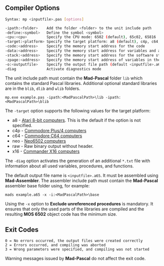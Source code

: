 ## Compiler Options

```bash
Syntax: mp <inputfile>.pas [options]

-ipath:<folder>    Add the folder <folder> to the unit include path
-define:<symbol>   Define the symbol <symbol>
-cpu:<cpu>         Specify the CPU mode: 6502 (default), 65c02, 65816
-target:<platform> Specify the target platform: a8 (default), c4p, c64, neo, raw, x16
-code:<address>    Specify the memory start address for the code
-data:<address>    Specify the memory start address for variables and arrays
-stack:<address>   Specify the memory start address for the software stack (64 bytes required)
-zpage:<address>   Specify the memory start address of variables in the zero page (26 bytes required)
-o:<outputfile>    Specify the output file path (default <inputfile>.a65)
-diag              Activate diagnostics mode
```

The unit include path must contain the **Mad-Pascal** folder `lib` which contains the standard Pascal libraries.
Additional optional standard libraries are in the `blib`, `dlib` and `wlib` folders.
 
    mp.exe example.pas -ipath:<MadPascalPath>\lib -ipath:<MadPascalPath>\blib

The `-target` option supports the following values for the target platform:
 * a8  - [Atari 8-bit computers](https://en.wikipedia.org/wiki/Atari_8-bit_computers). This is the default if the option is not specified.
 * c4p - [Commodore Plus/4 computers](https://en.wikipedia.org/wiki/Commodore_Plus/4)
 * c64 - [Commodore C64 computers](https://en.wikipedia.org/wiki/Commodore_64)
 * neo - [Neo6502 computers](https://github.com/OLIMEX/Neo6502)
 * raw - Raw binary output without header.
 * x16 - [Commander X16 computers](https://www.commanderx16.com)

The `-diag` option activates the generation of an additional `*.txt` file with information about all used variables, procedures, and functions.

The default output file name is `<inputfile>.a65`. It must be assembled using **Mad-Assembler**. The assembler include path must contain the **Mad-Pascal** assembler base folder using, for example:

    mads example.a65 -x -i:<MadPascalPath>\base

Using the `-x` option to **Exclude unreferenced procedures** is mandatory. It ensures that only the used parts of the libraries are compiled and the resulting **MOS 6502** object code has the minimum size.

## Exit Codes

    0 = No errors occurred, the output files were created correctly
    2 = Errors occurred, and compiling was aborted
    3 = Wrong parameters were specified, and compiling was not started

Warning messages issued by **Mad-Pascal** do not affect the exit code.

